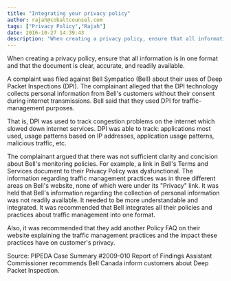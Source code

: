 ```yaml
---
title: "Integrating your privacy policy"
author: rajah@cobaltcounsel.com
tags: ["Privacy Policy","Rajah"]
date: 2016-10-27 14:39:43
description: "When creating a privacy policy, ensure that all information is in one format and that the document is clear, accurate, and readily available. A complaint was filed against Bell Sympatico (Bell) about..."
---
```


When creating a privacy policy, ensure that all information is in one format and that the document is clear, accurate, and readily available.

A complaint was filed against Bell Sympatico (Bell) about their uses of Deep Packet Inspections (DPI). The complainant alleged that the DPI technology collects personal information from Bell's customers without their consent during internet transmissions. Bell said that they used DPI for traffic-management purposes.

That is, DPI was used to track congestion problems on the internet which slowed down internet services. DPI was able to track: applications most used, usage patterns based on IP addresses, application usage patterns, malicious traffic, etc.

The complainant argued that there was not sufficient clarity and concision about Bell's monitoring policies. For example, a link in Bell's Terms and Services document to their Privacy Policy was dysfunctional. The information regarding traffic management practices was in three different areas on Bell's website, none of which were under its "Privacy" link. It was held that Bell's information regarding the collection of personal information was not readily available. It needed to be more understandable and integrated. It was recommended that Bell integrates all their policies and practices about traffic management into one format.

Also, it was recommended that they add another Policy FAQ on their website explaining the traffic management practices and the impact these practices have on customer's privacy. 

Source: PIPEDA Case Summary #2009-010 Report of Findings Assistant Commissioner recommends Bell Canada inform customers about Deep Packet Inspection.
